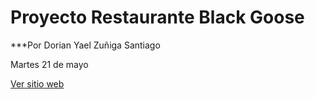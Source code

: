 # Proyecto Restaurante Black Goose

***Por Dorian Yael Zuñiga Santiago

Martes 21 de mayo 


<a href="https://dorianyael1223.github.io/01_INICIO/" 
target = "_blank"> Ver sitio web </a>